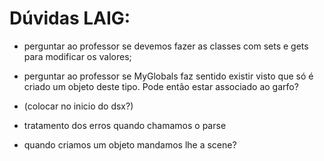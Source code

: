 # Dúvidas LAIG: #

* perguntar ao professor se devemos fazer as classes com sets e gets para modificar os valores;

* perguntar ao professor se MyGlobals faz sentido existir visto que só é criado um objeto deste tipo. Pode então estar associado ao garfo?

* <?xml version="1.0" encoding="UTF-16" standalone="yes"?> (colocar no inicio do dsx?)

* tratamento dos erros quando chamamos o parse

* quando criamos um objeto mandamos lhe a scene?